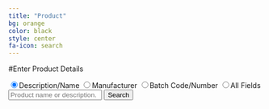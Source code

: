 ```yaml
---
title: "Product"
bg: orange
color: black
style: center
fa-icon: search
---
```


#Enter Product Details

<div style="position: relative; height: 100px;" id="searchBox">
	<span><input type="radio" name="searchtype" id="radioDesc" value="product_description" checked="checked"/><label>Description/Name</label></span>
	<span><input type="radio" name="searchtype" id="radioManu" value="product_description.recalling_firm"/><label>Manufacturer</label></span>
	<span><input type="radio" name="searchtype" id="radioBatc" value="code_info.product_description"/><label>Batch Code/Number</label></span>
	<span><input type="radio" name="searchtype" id="radioAny" value=""/><label>All Fields</label></span>
	<div class="searchform cf">
		<input id="searchTextbox" type="text" placeholder="Product name or description.">
		<button id="searchButton">
			Search
		</button>
	</div>
</div>